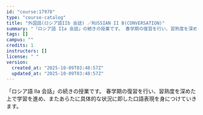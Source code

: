 ```yaml
---
id: "course:17978"
type: "course-catalog"
title: "外国語(ロシア語IIb 会話) ／RUSSIAN II B(CONVERSATION)"
summary: "「ロシア語 IIa 会話」の続きの授業です。 春学期の復習を行い、習熟度を深めた上で学習を進め、またあらたに具体的な状況に即した口語表現を身につけていきます。"
tags: []
campus: ""
credits: 1
instructors: []
license: " "
version:
  created_at: "2025-10-09T03:48:57Z"
  updated_at: "2025-10-09T03:48:57Z"
---
```


「ロシア語 IIa 会話」の続きの授業です。 春学期の復習を行い、習熟度を深めた上で学習を進め、またあらたに具体的な状況に即した口語表現を身につけていきます。
